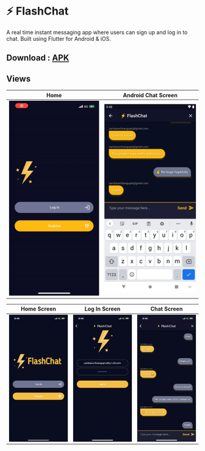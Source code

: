 # ⚡️ FlashChat

A real time instant messaging app where users can sign up and log in to chat. Built using Flutter for Android & iOS.

## Download : [APK](https://github.com/sambarannnn/flash_chat/blob/master/app-release.apk)


## Views

Home            |  Android  Chat Screen
:----------------:|:-----------------:
<img src="https://github.com/sambarannnn/flash_chat/blob/master/images/iOS%20Home%20Gif.GIF" width="300">  |  <img width=300/ src = "https://github.com/sambarannnn/flash_chat/blob/master/images/Android%20Chat%20Screen.png">
                                                                                                         

Home Screen            |  Log In Screen  |  Chat Screen
:-------------------------:|:-------------------------:|:-------------------------:
<img width=300/ src = "https://github.com/sambarannnn/flash_chat/blob/master/images/iOS%20Home.PNG">  |  <img width=300/ src = "https://github.com/sambarannnn/flash_chat/blob/master/images/iOS%20Login.PNG">  |  <img width=300/ src = "https://github.com/sambarannnn/flash_chat/blob/master/images/iOS%20Chat%20Screen.PNG">
